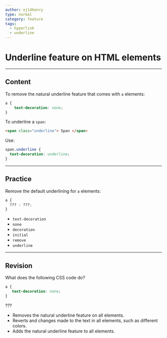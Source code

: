```yaml
---
author: oj14henry
type: normal
category: feature
tags:
  - hyperlink
  - underline
---
```


# Underline feature on HTML elements


---

## Content

To remove the natural underline feature that comes with `a` elements:

```css
a {
    text-decoration: none;
}
```

To underline a `span`:

```html
<span class="underline"> Span </span>
```

Use:

```css
span.underline {
  text-decoration: underline;
}
```


---

## Practice

Remove the default underlining for `a` elements:

```css
a {
  ??? : ???;
}
```

* `text-decoration`
* `none`
* `decoration`
* `initial`
* `remove`
* `underline`


---

## Revision

What does the following CSS code do?

```css
a {
   text-decoration: none;
}
```

 ???

* Removes the natural underline feature on all <a> elements.
* Reverts and changes made to the text in all <a> elements, such as different colors.
* Adds the natural underline feature to all <a> elements.
